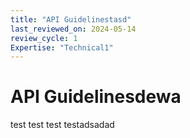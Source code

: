 ```yaml
---
title: "API Guidelinestasd"
last_reviewed_on: 2024-05-14
review_cycle: 1
Expertise: "Technical1"
---
```

# API Guidelinesdewa

test test test testadsadad
